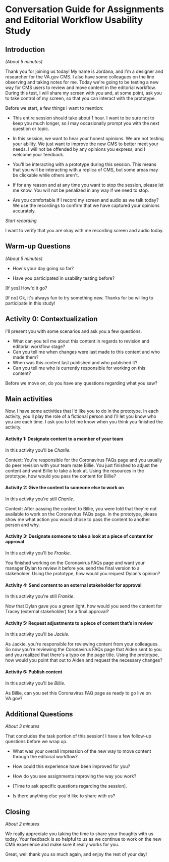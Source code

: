 # Conversation Guide for Assignments and Editorial Workflow Usability Study

## Introduction

_(About 5 minutes)_

Thank you for joining us today! My name is Jordana, and I'm a designer and researcher for the VA.gov CMS. I also have some colleagues on the line observing and taking notes for me. Today we're going to be testing a new way for CMS users to review and move content in the editorial workflow. During this test, I will share my screen with you and, at some point, ask you to take control of my screen, so that you can interact with the prototype.

Before we start, a few things I want to mention:

* This entire session should take about 1 hour. I want to be sure not to keep you much longer, so I may occasionally prompt you with the next question or topic.

* In this session, we want to hear your honest opinions. We are not testing your ability. We just want to improve the new CMS to better meet your needs. I will not be offended by any opinions you express, and I welcome your feedback.

* You'll be interacting with a prototype during this session. This means that you will be interacting with a replica of CMS, but some areas may be clickable while others aren't.

* If for any reason and at any time you want to stop the session, please let me know. You will not be penalized in any way if we need to stop.

* Are you comfortable if I record my screen and audio as we talk today? We use the recordings to confirm that we have captured your opinions accurately.

_Start recording_

I want to verify that you are okay with me recording screen and audio today.


## Warm-up Questions

_(About 5 minutes)_

* How's your day going so far?

* Have you participated in usability testing before?

[If yes] How'd it go?

[If no] Ok, it's always fun to try something new. Thanks for be willing to participate in this study!


## Activity 0: Contextualization

I'll present you with some scenarios and ask you a few questions.

- What can you tell me about this content in regards to revision and editorial workflow stage?
- Can you tell me when changes were last made to this content and who made them?
- When was this content last published and who published it?
- Can you tell me who is currently responsible for working on this content?

Before we move on, do you have any questions regarding what you saw?

## Main activities

Now, I have some activities that I'd like you to do in the prototype. In each activity, you'll play the role of a fictional person and I'll let you know who you are each time. I ask you to let me know when you think you finished the activity.

#### Activity 1: Designate content to a member of your team 

In this activity you'll be _Charlie_.

Context: You're responsible for the Coronavirus FAQs page and you usually do peer revision with your team mate Billie. You just finished to adjust the content and want Billie to take a look at. Using the resources in the prototype, how would you pass the content for Billie?

#### Activity 2: Give the content to someone else to work on

In this activity you're still _Charlie_.

Context: After passing the content to Billie, you were told that they're not available to work on the Coronavirus FAQs page. In the prototype, please show me what action you would chose to pass the content to another person and why. 

#### Activity 3: Designate someone to take a look at a piece of content for approval

In this activity you'll be _Frankie_.

You finished working on the Coronavirus FAQs page and want your manager Dylan to review it before you send the final version to a stakeholder. Using the prototype, how would you request Dylan's opinion?

#### Activity 4: Send content to an external stakeholder for approval

In this activity you're still _Frankie_.

Now that Dylan gave you a green light, how would you send the content for Tracey (external stakeholder) for a final approval?


#### Activity 5: Request adjustments to a piece of content that’s in review

In this activity you'll be _Jackie_.

As Jackie, you're responsible for reviewing content from your colleagues. So now you're reviewing the Coronavirus FAQs page that Aiden sent to you and you realized that there's a typo on the page title. Using the prototype, how would you point that out to Aiden and request the necessary changes?

#### Activity 6: Publish content

In this activity you'll be _Billie_.

As Billie, can you set this Coronavirus FAQ page as ready to go live on VA.gov?

## Additional Questions

_About 3 minutes_

That concludes the task portion of this session! I have a few follow-up questions before we wrap up.

* What was your overall impression of the new way to move content through the editorial workflow?

* How could this experience have been improved for you?

* How do you see assignments improving the way you work?

* [Time to ask specific questions regarding the session].

* Is there anything else you'd like to share with us?


## Closing

_About 2 minutes_

We really appreciate you taking the time to share your thoughts with us today. Your feedback is so helpful to us as we continue to work on the new CMS experience and make sure it really works for you.

Great, well thank you so much again, and enjoy the rest of your day!
